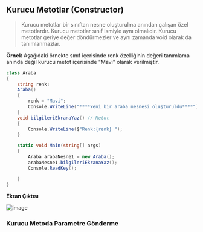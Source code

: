 ## Kurucu Metotlar (Constructor) ##

> Kurucu metotlar bir sınıftan nesne oluşturulma anından çalışan özel metotlardır.
> Kurucu metotlar sınıf ismiyle aynı olmalıdır.
> Kurucu metotlar geriye değer döndürmezler ve aynı zamanda void olarak  da tanımlanmazlar.

**Örnek**
Aşağıdaki örnekte sınıf içerisinde renk özelliğinin değeri tanımlama anında değil kurucu metot içerisinde "Mavi" olarak verilmiştir.

```csharp
class Araba
{
    string renk;
    Araba()
    {
        renk = "Mavi";
        Console.WriteLine("****Yeni bir araba nesnesi oluşturuldu****");
    }
    void bilgileriEkranaYaz() // Metot
    {
        Console.WriteLine($"Renk:{renk} ");
    }

    static void Main(string[] args)
    {
        Araba arabaNesne1 = new Araba();
        arabaNesne1.bilgileriEkranaYaz();
        Console.ReadKey();

    }
}
```

**Ekran Çıktısı**

![image](https://user-images.githubusercontent.com/28144917/136355835-492c0206-e4aa-40fb-93f9-d6d9a1eb5aa7.png)


### Kurucu Metoda Parametre Gönderme ###


